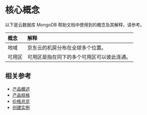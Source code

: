 # 核心概念
以下是云数据库 MongoDB 帮助文档中使用到的概念及其解释，请参考。


| 概念 | 解释 |
| :- | :- |
| 地域 | 京东云的机房分布在全球多个位置。|
| 可用区 | 可用区是指在同下的多个可用区可以彼此连通。 |

## 相关参考

- [产品概述](../Introduction/Product-Overview.md)
- [产品规格](../Introduction/Specifications.md)
- [价格总览](../Pricing/Price-Overview.md)
- [创建实例](../Getting-Started/Create-Instance.md)